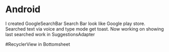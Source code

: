 # Android
I created GoogleSearchBar Search Bar look like Google play store.
Searched text via voice and type mode get toast.
Now working on showing last searched work in SuggestionsAdapter

#RecyclerView in Bottomsheet 
